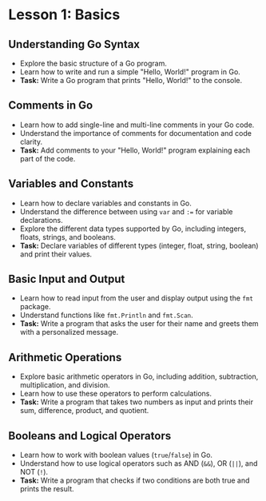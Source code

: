 # Lesson 1: Basics

## Understanding Go Syntax

- Explore the basic structure of a Go program.
- Learn how to write and run a simple "Hello, World!" program in Go.
- **Task:** Write a Go program that prints "Hello, World!" to the console.

## Comments in Go

- Learn how to add single-line and multi-line comments in your Go code.
- Understand the importance of comments for documentation and code clarity.
- **Task:** Add comments to your "Hello, World!" program explaining each part of the code.

## Variables and Constants

- Learn how to declare variables and constants in Go.
- Understand the difference between using `var` and `:=` for variable declarations.
- Explore the different data types supported by Go, including integers, floats, strings, and booleans.
- **Task:** Declare variables of different types (integer, float, string, boolean) and print their values.

## Basic Input and Output

- Learn how to read input from the user and display output using the `fmt` package.
- Understand functions like `fmt.Println` and `fmt.Scan`.
- **Task:** Write a program that asks the user for their name and greets them with a personalized message.

## Arithmetic Operations

- Explore basic arithmetic operators in Go, including addition, subtraction, multiplication, and division.
- Learn how to use these operators to perform calculations.
- **Task:** Write a program that takes two numbers as input and prints their sum, difference, product, and quotient.

## Booleans and Logical Operators

- Learn how to work with boolean values (`true`/`false`) in Go.
- Understand how to use logical operators such as AND (`&&`), OR (`||`), and NOT (`!`).
- **Task:** Write a program that checks if two conditions are both true and prints the result.
